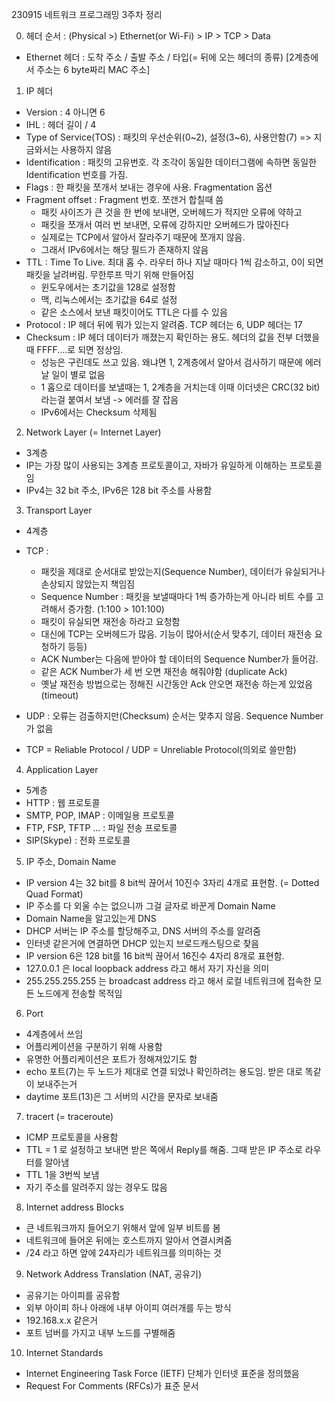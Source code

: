 230915 네트워크 프로그래밍 3주차 정리

0. 헤더 순서 : (Physical >) Ethernet(or Wi-Fi) > IP > TCP > Data
- Ethernet 헤더 : 도착 주소 / 출발 주소 / 타입(= 뒤에 오는 헤더의 종류) [2계층에서 주소는 6 byte짜리 MAC 주소]

1. IP 헤더
- Version : 4 아니면 6
- IHL : 헤더 길이 / 4
- Type of Service(TOS) : 패킷의 우선순위(0~2), 설정(3~6), 사용안함(7) => 지금와서는 사용하지 않음
- Identification : 패킷의 고유번호. 각 조각이 동일한 데이터그램에 속하면 동일한 Identification 번호를 가짐.
- Flags : 한 패킷을 쪼개서 보내는 경우에 사용. Fragmentation 옵션
- Fragment offset : Fragment 번호. 쪼갠거 합칠때 씀
	- 패킷 사이즈가 큰 것을 한 번에 보내면, 오버헤드가 적지만 오류에 약하고
	- 패킷을 쪼개서 여러 번 보내면, 오류에 강하지만 오버헤드가 많아진다
	- 실제로는 TCP에서 알아서 잘라주기 때문에 쪼개지 않음. 
	- 그래서 IPv6에서는 해당 필드가 존재하지 않음
- TTL : Time To Live. 최대 홉 수. 라우터 하나 지날 때마다 1씩 감소하고, 0이 되면 패킷을 날려버림. 무한루프 막기 위해 만들어짐
	- 윈도우에서는 초기값을 128로 설정함
	- 맥, 리눅스에서는 초기값을 64로 설정
	- 같은 소스에서 보낸 패킷이어도 TTL은 다를 수 있음
- Protocol : IP 헤더 뒤에 뭐가 있는지 알려줌. TCP 헤더는 6, UDP 헤더는 17
- Checksum : IP 헤더 데이터가 깨졌는지 확인하는 용도. 헤더의 값을 전부 더했을때 FFFF....로 되면 정상임.
	- 성능은 구린데도 쓰고 있음. 왜냐면 1, 2계층에서 알아서 검사하기 때문에 에러 날 일이 별로 없음
	- 1 홉으로 데이터를 보낼때는 1, 2계층을 거치는데 이때 이더넷은 CRC(32 bit)라는걸 붙여서 보냄 -> 에러를 잘 잡음
	- IPv6에서는 Checksum 삭제됨

2. Network Layer (= Internet Layer)
- 3계층
- IP는 가장 많이 사용되는 3계층 프로토콜이고, 자바가 유일하게 이해하는 프로토콜임
- IPv4는 32 bit 주소, IPv6은 128 bit 주소를 사용함

3. Transport Layer 
- 4계층
- TCP :
	- 패킷을 제대로 순서대로 받았는지(Sequence Number), 데이터가 유실되거나 손상되지 않았는지 책임짐
	- Sequence Number : 패킷을 보낼때마다 1씩 증가하는게 아니라 비트 수를 고려해서 증가함. (1:100 > 101:100)
	- 패킷이 유실되면 재전송 하라고 요청함 
	- 대신에 TCP는 오버헤드가 많음. 기능이 많아서(순서 맞추기, 데이터 재전송 요청하기 등등)
	- ACK Number는 다음에 받아야 할 데이터의 Sequence Number가 들어감.
	- 같은 ACK Number가 세 번 오면 재전송 해줘야함 (duplicate Ack)
	- 옛날 재전송 방법으로는 정해진 시간동안 Ack 안오면 재전송 하는게 있었음 (timeout)
- UDP : 오류는 검출하지만(Checksum) 순서는 맞추지 않음. Sequence Number가 없음

- TCP = Reliable Protocol / UDP = Unreliable Protocol(의외로 쓸만함)

4. Application Layer
- 5계층
- HTTP : 웹 프로토콜
- SMTP, POP, IMAP : 이메일용 프로토콜
- FTP, FSP, TFTP ... : 파일 전송 프로토콜
- SIP(Skype) : 전화 프로토콜


5. IP 주소, Domain Name
- IP version 4는 32 bit를 8 bit씩 끊어서 10진수 3자리 4개로 표현함. (= Dotted Quad Format)
- IP 주소를 다 외울 수는 없으니까 그걸 글자로 바꾼게 Domain Name
- Domain Name을 알고있는게 DNS
- DHCP 서버는 IP 주소를 할당해주고, DNS 서버의 주소를 알려줌
- 인터넷 같은거에 연결하면 DHCP 있는지 브로드캐스팅으로 찾음
- IP version 6은 128 bit를 16 bit씩 끊어서 16진수 4자리 8개로 표현함. 
- 127.0.0.1 은 local loopback address 라고 해서 자기 자신을 의미
- 255.255.255.255 는 broadcast address 라고 해서 로컬 네트워크에 접속한 모든 노드에게 전송할 목적임

6. Port
- 4계층에서 쓰임
- 어플리케이션을 구분하기 위해 사용함
- 유명한 어플리케이션은 포트가 정해져있기도 함
- echo 포트(7)는 두 노드가 제대로 연결 되었나 확인하려는 용도임. 받은 대로 똑같이 보내주는거
- daytime 포트(13)은 그 서버의 시간을 문자로 보내줌

7. tracert (= traceroute)
- ICMP 프로토콜을 사용함
- TTL = 1 로 설정하고 보내면 받은 쪽에서 Reply를 해줌. 그때 받은 IP 주소로 라우터를 알아냄
- TTL 1을 3번씩 보냄
- 자기 주소를 알려주지 않는 경우도 많음

8. Internet address Blocks
- 큰 네트워크까지 들어오기 위해서 앞에 일부 비트를 봄
- 네트워크에 들어온 뒤에는 호스트까지 알아서 연결시켜줌
- /24 라고 하면 앞에 24자리가 네트워크를 의미하는 것

9. Network Address Translation (NAT, 공유기)
- 공유기는 아이피를 공유함
- 외부 아이피 하나 아래에 내부 아이피 여러개를 두는 방식
- 192.168.x.x 같은거
- 포트 넘버를 가지고 내부 노드를 구별해줌

10. Internet Standards
- Internet Engineering Task Force (IETF) 단체가 인터넷 표준을 정의했음
- Request For Comments (RFCs)가 표준 문서












